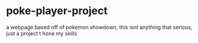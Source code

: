 # poke-player-project
a webpage based off of pokemon showdown, this isnt anything that serious, just a project t hone my skills 
